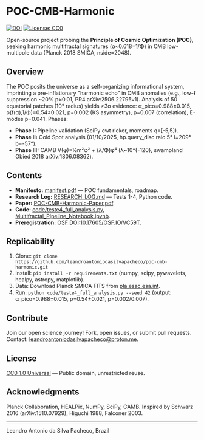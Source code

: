 # POC-CMB-Harmonic

[![DOI](https://img.shields.io/badge/OSF%20DOI-10.17605/OSF.IO/VC59T-blue)](https://osf.io/vc59t) [![License: CC0](https://img.shields.io/badge/License-CC0%201.0-brightgreen)](https://creativecommons.org/publicdomain/zero/1.0/) 

Open-source project probing the **Principle of Cosmic Optimization (POC)**, seeking harmonic multifractal signatures (α~0.618=1/Φ) in CMB low-multipole data (Planck 2018 SMICA, nside=2048).

## Overview
The POC posits the universe as a self-organizing informational system, imprinting a pre-inflationary "harmonic echo" in CMB anomalies (e.g., low-ℓ suppression ~20% p≈0.01, PR4 arXiv:2506.22795v1). Analysis of 50 equatorial patches (10° radius) yields >3σ evidence: α_pico=0.988±0.015, ρ(f(α),1/Φ)=0.54±0.021, p=0.002 (KS asymmetry), p=0.007 (correlation), E-modes p=0.041. Phases:
- **Phase I:** Pipeline validation (SciPy cwt ricker, moments q=[-5,5]).
- **Phase II:** Cold Spot analysis (01/10/2025, hp.query_disc raio 5° l=209° b=-57°).
- **Phase III:** CAMB V(φ)=½m²φ² + (λ/Φ)φ⁴ (λ~10^{-120}, swampland Obied 2018 arXiv:1806.08362).

## Contents
- **Manifesto:** [manifest.pdf](manifest.pdf) — POC fundamentals, roadmap.
- **Research Log:** [RESEARCH_LOG.md](RESEARCH_LOG.md) — Tests 1-4, Python code.
- **Paper:** [POC-CMB-Harmonic-Paper.pdf](paper/POC-CMB-Harmonic-Paper.pdf).
- **Code:** [code/teste4_full_analysis.py](code/teste4_full_analysis.py), [Multifractal_Pipeline_Notebook.ipynb](code/Multifractal_Pipeline_Notebook.ipynb).
- **Preregistration:** [OSF DOI:10.17605/OSF.IO/VC59T](https://osf.io/vc59t).

## Replicability
1. Clone: `git clone https://github.com/leandroantoniodasilvapacheco/poc-cmb-harmonic.git`
2. Install: `pip install -r requirements.txt` (numpy, scipy, pywavelets, healpy, astropy, matplotlib).
3. Data: Download Planck SMICA FITS from [pla.esac.esa.int](https://pla.esac.esa.int/pla/aio/product-action?MAP.MAP_ID=COM_CMB_IQU-smica_2048_R3.00_full.fits).
4. Run: `python code/teste4_full_analysis.py --seed 42` (output: α_pico=0.988±0.015, ρ=0.54±0.021, p=0.002/0.007).

## Contribute
Join our open science journey! Fork, open issues, or submit pull requests. Contact: leandroantoniodasilvapacheco@proton.me.

## License
[CC0 1.0 Universal](https://creativecommons.org/publicdomain/zero/1.0/) — Public domain, unrestricted reuse.

## Acknowledgments
Planck Collaboration, HEALPix, NumPy, SciPy, CAMB. Inspired by Schwarz 2016 (arXiv:1510.07929), Higuchi 1988, Falconer 2003.

---
Leandro Antonio da Silva Pacheco, Brazil
